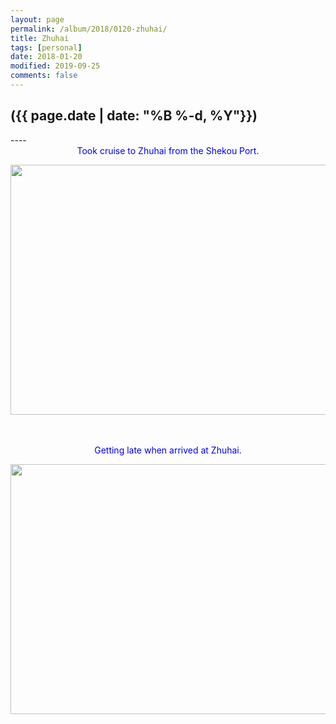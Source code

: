 ```yaml
---
layout: page
permalink: /album/2018/0120-zhuhai/
title: Zhuhai
tags: [personal]
date: 2018-01-20
modified: 2019-09-25
comments: false
---
```


<h2>({{ page.date | date: "%B %-d, %Y"}})</h2>
----

<center><font color=blue>Took cruise to Zhuhai from the Shekou Port.</font><br></center>
<p align="center">
	<img src="{{site.baseurl}}/album/2018/zhuhai/1.jpg" width="560"  height="400">
</p>
<br>
<br>

<center><font color=blue>Getting late when arrived at Zhuhai.</font><br></center>
<p align="center">
	<img src="{{site.baseurl}}/album/2018/zhuhai/2.jpg" width="560"  height="400">
</p>